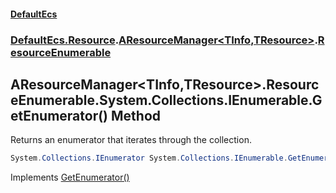 #### [DefaultEcs](DefaultEcs.md 'DefaultEcs')
### [DefaultEcs.Resource](DefaultEcs.md#DefaultEcs.Resource 'DefaultEcs.Resource').[AResourceManager&lt;TInfo,TResource&gt;](AResourceManager_TInfo,TResource_.md 'DefaultEcs.Resource.AResourceManager<TInfo,TResource>').[ResourceEnumerable](AResourceManager_TInfo,TResource_.ResourceEnumerable.md 'DefaultEcs.Resource.AResourceManager<TInfo,TResource>.ResourceEnumerable')

## AResourceManager<TInfo,TResource>.ResourceEnumerable.System.Collections.IEnumerable.GetEnumerator() Method

Returns an enumerator that iterates through the collection.

```csharp
System.Collections.IEnumerator System.Collections.IEnumerable.GetEnumerator();
```

Implements [GetEnumerator()](https://docs.microsoft.com/en-us/dotnet/api/System.Collections.IEnumerable.GetEnumerator 'System.Collections.IEnumerable.GetEnumerator')